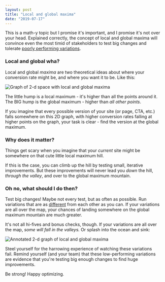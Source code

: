 ```yaml
---
layout: post
title: "Local and global maxima"
date: "2019-07-17"
---
```


This is a math-y topic but I promise it's important, and I promise it's not over your head. Explained correctly, the concept of local and global maxima will convince even the most timid of stakeholders to test big changes and tolerate [poorly performing variations](https://briandavidhall.com/when-a-variation-is-losing-big-time-early-into-a-test/).

### Local and global wha?

Local and global _maxima_ are two theoretical ideas about where your conversion rate might be, and where you want it to be. Like this:

![Graph of 2-d space with local and global maxima](/images/local-and-global-maxima.png)

The little hump is a local maximum - it's higher than all the points around it. The BIG hump is the global maximum - higher than _all other points_.

If you imagine that every possible version of your site (or page, CTA, etc.) falls somewhere on this 2D graph, with higher conversion rates falling at higher points on the graph, your task is clear - find the version at the global maximum.

### Why does it matter?

Things get scary when you imagine that your _current_ site might be somewhere on that cute little local maximum hill.

If this is the case, you can climb up the hill by testing small, iterative improvements. But these improvements will never lead you _down_ the hill, _through the valley_, and over to the global maximum mountain.

### Oh no, what should I do then?

Test big changes! Maybe not every test, but as often as possible. Run variations that are as [different](https://briandavidhall.com/differentness/) from each other as you can. If your variations are all over the map, your chances of landing somewhere on the global maximum mountain are much greater.

It's not all hi-fives and bonus checks, though. If your variations are all over the map, _some will fall in the valleys._ Or splash into the ocean and sink:

![Annotated 2-d graph of local and global maxima](/images/annotated-local-and-global-maxima.png)

Steel yourself for the harrowing experience of watching these variations fail. Remind yourself (and your team) that these low-performing variations are evidence that you're testing big enough changes to find huge improvements.

Be strong! Happy optimizing.

